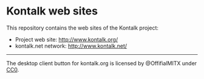 Kontalk web sites
=================

This repository contains the web sites of the Kontalk project:

* Project web site: http://www.kontalk.org/
* kontalk.net network: http://www.kontalk.net/

---

The desktop client button for kontalk.org is licensed by @OffifialMITX under [CC0](https://wiki.creativecommons.org/wiki/CC0).

